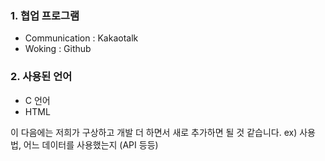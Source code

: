 
### 1. 협업 프로그램
- Communication : Kakaotalk
- Woking : Github



### 2. 사용된 언어

 - C 언어
 - HTML
 

이 다음에는 저희가 구상하고 개발 더 하면서 새로 추가하면 될 것 같습니다. 
ex) 사용법,  어느 데이터를 사용했는지 (API 등등)
